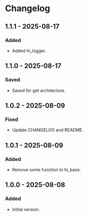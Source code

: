 # Changelog

## 1.1.1 - 2025-08-17

### Added

- Added hi_logger.

## 1.1.0 - 2025-08-17

### Saved

- Saved for get architecture.

## 1.0.2 - 2025-08-09

### Fixed

- Update CHANGELOG and README.

## 1.0.1 - 2025-08-09

### Added

- Remove some function to hi_base.

## 1.0.0 - 2025-08-08

### Added

- Initial version.
